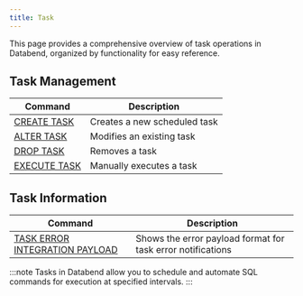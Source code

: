 ```yaml
---
title: Task
---
```


This page provides a comprehensive overview of task operations in Databend, organized by functionality for easy reference.

## Task Management

| Command | Description |
|---------|-------------|
| [CREATE TASK](01-ddl-create_task.md) | Creates a new scheduled task |
| [ALTER TASK](02-ddl-alter-task.md) | Modifies an existing task |
| [DROP TASK](03-ddl-drop-task.md) | Removes a task |
| [EXECUTE TASK](04-ddl-execute-task.md) | Manually executes a task |

## Task Information

| Command | Description |
|---------|-------------|
| [TASK ERROR INTEGRATION PAYLOAD](10-task-error-integration-payload.md) | Shows the error payload format for task error notifications |

:::note
Tasks in Databend allow you to schedule and automate SQL commands for execution at specified intervals.
:::
